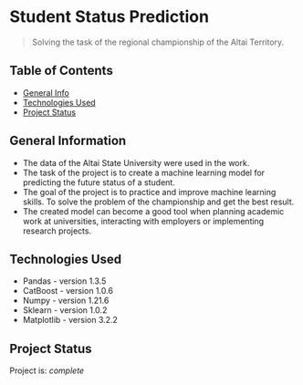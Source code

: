# Student Status Prediction
> Solving the task of the regional championship of the Altai Territory.

## Table of Contents
* [General Info](#general-information)
* [Technologies Used](#technologies-used)
* [Project Status](#project-status)



## General Information
- The data of the Altai State University were used in the work. 
- The task of the project is to create a machine learning model for predicting the future status of a student.
- The goal of the project is to practice and improve machine learning skills. To solve the problem of the championship and get the best result.
- The created model can become a good tool when planning academic work at universities, interacting with employers or implementing research projects.



## Technologies Used
- Pandas - version 1.3.5
- CatBoost - version 1.0.6
- Numpy - version 1.21.6
- Sklearn - version 1.0.2
- Matplotlib - version 3.2.2


## Project Status
Project is: _complete_ 
